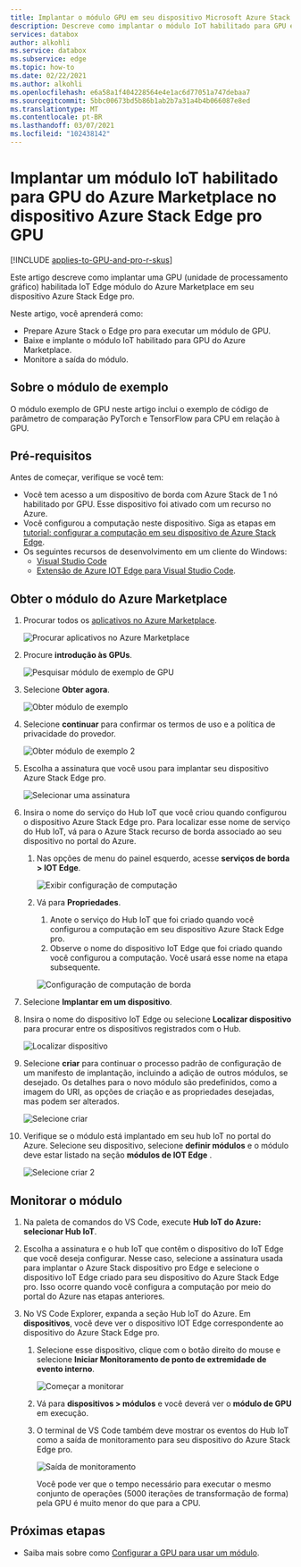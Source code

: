 ```yaml
---
title: Implantar o módulo GPU em seu dispositivo Microsoft Azure Stack Edge pro do Azure Marketplace | Microsoft Docs
description: Descreve como implantar o módulo IoT habilitado para GPU em seu dispositivo Azure Stack Edge pro GPU.
services: databox
author: alkohli
ms.service: databox
ms.subservice: edge
ms.topic: how-to
ms.date: 02/22/2021
ms.author: alkohli
ms.openlocfilehash: e6a58a1f404228564e4e1ac6d77051a747debaa7
ms.sourcegitcommit: 5bbc00673bd5b86b1ab2b7a31a4b4b066087e8ed
ms.translationtype: MT
ms.contentlocale: pt-BR
ms.lasthandoff: 03/07/2021
ms.locfileid: "102438142"
---
```

# <a name="deploy-a-gpu-enabled-iot-module-from-azure-marketplace-on-azure-stack-edge-pro-gpu-device"></a>Implantar um módulo IoT habilitado para GPU do Azure Marketplace no dispositivo Azure Stack Edge pro GPU

[!INCLUDE [applies-to-GPU-and-pro-r-skus](../../includes/azure-stack-edge-applies-to-gpu-pro-r-sku.md)]

Este artigo descreve como implantar uma GPU (unidade de processamento gráfico) habilitada IoT Edge módulo do Azure Marketplace em seu dispositivo Azure Stack Edge pro. 

Neste artigo, você aprenderá como:
  - Prepare Azure Stack o Edge pro para executar um módulo de GPU.
  - Baixe e implante o módulo IoT habilitado para GPU do Azure Marketplace.
  - Monitore a saída do módulo.

## <a name="about-sample-module"></a>Sobre o módulo de exemplo

O módulo exemplo de GPU neste artigo inclui o exemplo de código de parâmetro de comparação PyTorch e TensorFlow para CPU em relação à GPU.

## <a name="prerequisites"></a>Pré-requisitos

Antes de começar, verifique se você tem:

- Você tem acesso a um dispositivo de borda com Azure Stack de 1 nó habilitado por GPU. Esse dispositivo foi ativado com um recurso no Azure. 
- Você configurou a computação neste dispositivo. Siga as etapas em [tutorial: configurar a computação em seu dispositivo de Azure Stack Edge](azure-stack-edge-gpu-deploy-configure-compute.md).
- Os seguintes recursos de desenvolvimento em um cliente do Windows:
    - [Visual Studio Code](https://code.visualstudio.com/)  
    - [Extensão de Azure IOT Edge para Visual Studio Code](https://marketplace.visualstudio.com/items?itemName=vsciot-vscode.azure-iot-edge).   


## <a name="get-module-from-azure-marketplace"></a>Obter o módulo do Azure Marketplace

1. Procurar todos os [aplicativos no Azure Marketplace](https://azuremarketplace.microsoft.com/marketplace/apps).

    ![Procurar aplicativos no Azure Marketplace](media/azure-stack-edge-gpu-deploy-sample-module-marketplace/browse-apps-marketplace-1.png)

2. Procure **introdução às GPUs**.

    ![Pesquisar módulo de exemplo de GPU](media/azure-stack-edge-gpu-deploy-sample-module-marketplace/search-gpu-sample-module-1.png)

3. Selecione **Obter agora**.

    ![Obter módulo de exemplo](media/azure-stack-edge-gpu-deploy-sample-module-marketplace/get-sample-module-1.png)

4. Selecione **continuar** para confirmar os termos de uso e a política de privacidade do provedor. 

    ![Obter módulo de exemplo 2](media/azure-stack-edge-gpu-deploy-sample-module-marketplace/terms-of-use-1.png)

5. Escolha a assinatura que você usou para implantar seu dispositivo Azure Stack Edge pro.

    ![Selecionar uma assinatura](media/azure-stack-edge-gpu-deploy-sample-module-marketplace/select-subscription-1.png)

6. Insira o nome do serviço do Hub IoT que você criou quando configurou o dispositivo Azure Stack Edge pro. Para localizar esse nome de serviço do Hub IoT, vá para o Azure Stack recurso de borda associado ao seu dispositivo no portal do Azure. 

    1. Nas opções de menu do painel esquerdo, acesse **serviços de borda > IOT Edge**. 

        ![Exibir configuração de computação](media/azure-stack-edge-gpu-deploy-sample-module-marketplace/view-config-1.png)

    1. Vá para **Propriedades**. 

        1. Anote o serviço do Hub IoT que foi criado quando você configurou a computação em seu dispositivo Azure Stack Edge pro.
        2. Observe o nome do dispositivo IoT Edge que foi criado quando você configurou a computação. Você usará esse nome na etapa subsequente.

        ![Configuração de computação de borda](media/azure-stack-edge-gpu-deploy-sample-module/view-compute-config-1.png)

10. Selecione **Implantar em um dispositivo**.

11. Insira o nome do dispositivo IoT Edge ou selecione **Localizar dispositivo** para procurar entre os dispositivos registrados com o Hub.

    ![Localizar dispositivo](media/azure-stack-edge-gpu-deploy-sample-module-marketplace/find-device-1.png)

12. Selecione **criar** para continuar o processo padrão de configuração de um manifesto de implantação, incluindo a adição de outros módulos, se desejado. Os detalhes para o novo módulo são predefinidos, como a imagem do URI, as opções de criação e as propriedades desejadas, mas podem ser alterados.

    ![Selecione criar](media/azure-stack-edge-gpu-deploy-sample-module-marketplace/target-devices-iot-edge-module-1.png)


13. Verifique se o módulo está implantado em seu hub IoT no portal do Azure. Selecione seu dispositivo, selecione **definir módulos** e o módulo deve estar listado na seção **módulos de IOT Edge** .

    ![Selecione criar 2](media/azure-stack-edge-gpu-deploy-sample-module-marketplace/running-module-iotres-1.png)

## <a name="monitor-the-module"></a>Monitorar o módulo  

1. Na paleta de comandos do VS Code, execute **Hub IoT do Azure: selecionar Hub IoT**.

2. Escolha a assinatura e o hub IoT que contêm o dispositivo do IoT Edge que você deseja configurar. Nesse caso, selecione a assinatura usada para implantar o Azure Stack dispositivo pro Edge e selecione o dispositivo IoT Edge criado para seu dispositivo do Azure Stack Edge pro. Isso ocorre quando você configura a computação por meio do portal do Azure nas etapas anteriores.

3. No VS Code Explorer, expanda a seção Hub IoT do Azure. Em **dispositivos**, você deve ver o dispositivo IOT Edge correspondente ao dispositivo do Azure Stack Edge pro. 

    1. Selecione esse dispositivo, clique com o botão direito do mouse e selecione **Iniciar Monitoramento de ponto de extremidade de evento interno**.
  
        ![Começar a monitorar](media/azure-stack-edge-gpu-deploy-sample-module/monitor-builtin-event-endpoint-1.png)  

    2. Vá para **dispositivos > módulos** e você deverá ver o **módulo de GPU** em execução.

    3. O terminal de VS Code também deve mostrar os eventos do Hub IoT como a saída de monitoramento para seu dispositivo do Azure Stack Edge pro.

        ![Saída de monitoramento](media/azure-stack-edge-gpu-deploy-sample-module/monitor-events-output-1.png) 

        Você pode ver que o tempo necessário para executar o mesmo conjunto de operações (5000 iterações de transformação de forma) pela GPU é muito menor do que para a CPU.

## <a name="next-steps"></a>Próximas etapas

- Saiba mais sobre como [Configurar a GPU para usar um módulo](azure-stack-edge-j-series-configure-gpu-modules.md).
